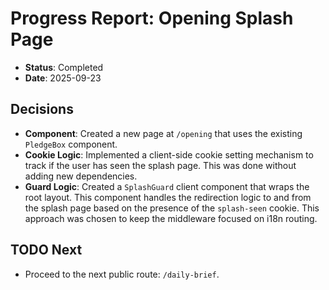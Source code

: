 # Progress Report: Opening Splash Page

-   **Status**: Completed
-   **Date**: 2025-09-23

## Decisions

-   **Component**: Created a new page at `/opening` that uses the existing `PledgeBox` component.
-   **Cookie Logic**: Implemented a client-side cookie setting mechanism to track if the user has seen the splash page. This was done without adding new dependencies.
-   **Guard Logic**: Created a `SplashGuard` client component that wraps the root layout. This component handles the redirection logic to and from the splash page based on the presence of the `splash-seen` cookie. This approach was chosen to keep the middleware focused on i18n routing.

## TODO Next

-   Proceed to the next public route: `/daily-brief`.
